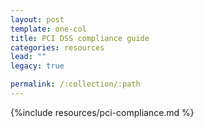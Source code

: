 ```yaml
---
layout: post
template: one-col
title: PCI DSS compliance guide
categories: resources
lead: ""
legacy: true

permalink: /:collection/:path
---
```



{%include resources/pci-compliance.md %}
